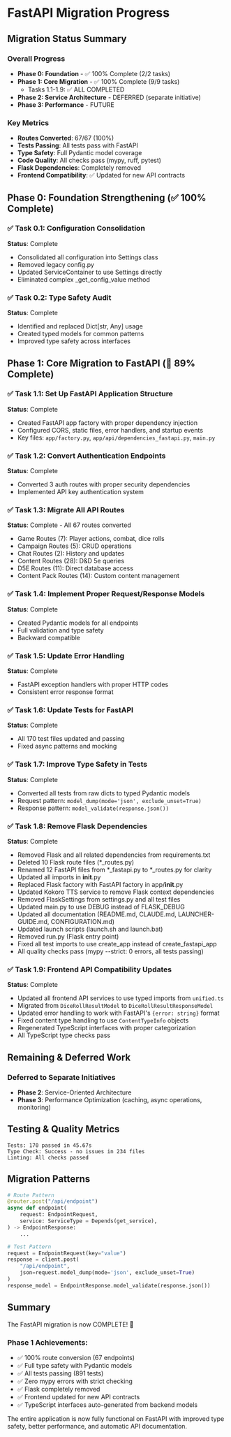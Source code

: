 # FastAPI Migration Progress

## Migration Status Summary

### Overall Progress
- **Phase 0: Foundation** - ✅ 100% Complete (2/2 tasks)
- **Phase 1: Core Migration** - ✅ 100% Complete (9/9 tasks)
  - Tasks 1.1-1.9: ✅ ALL COMPLETED
- **Phase 2: Service Architecture** - DEFERRED (separate initiative)
- **Phase 3: Performance** - FUTURE

### Key Metrics
- **Routes Converted**: 67/67 (100%)
- **Tests Passing**: All tests pass with FastAPI
- **Type Safety**: Full Pydantic model coverage
- **Code Quality**: All checks pass (mypy, ruff, pytest)
- **Flask Dependencies**: Completely removed
- **Frontend Compatibility**: ✅ Updated for new API contracts

## Phase 0: Foundation Strengthening (✅ 100% Complete)

### ✅ Task 0.1: Configuration Consolidation
**Status**: Complete
- Consolidated all configuration into Settings class
- Removed legacy config.py
- Updated ServiceContainer to use Settings directly
- Eliminated complex _get_config_value method

### ✅ Task 0.2: Type Safety Audit
**Status**: Complete
- Identified and replaced Dict[str, Any] usage
- Created typed models for common patterns
- Improved type safety across interfaces

## Phase 1: Core Migration to FastAPI (🔄 89% Complete)

### ✅ Task 1.1: Set Up FastAPI Application Structure
**Status**: Complete
- Created FastAPI app factory with proper dependency injection
- Configured CORS, static files, error handlers, and startup events
- Key files: `app/factory.py`, `app/api/dependencies_fastapi.py`, `main.py`

### ✅ Task 1.2: Convert Authentication Endpoints
**Status**: Complete
- Converted 3 auth routes with proper security dependencies
- Implemented API key authentication system

### ✅ Task 1.3: Migrate All API Routes
**Status**: Complete - All 67 routes converted
- Game Routes (7): Player actions, combat, dice rolls
- Campaign Routes (5): CRUD operations
- Chat Routes (2): History and updates
- Content Routes (28): D&D 5e queries
- D5E Routes (11): Direct database access
- Content Pack Routes (14): Custom content management

### ✅ Task 1.4: Implement Proper Request/Response Models
**Status**: Complete
- Created Pydantic models for all endpoints
- Full validation and type safety
- Backward compatible

### ✅ Task 1.5: Update Error Handling
**Status**: Complete
- FastAPI exception handlers with proper HTTP codes
- Consistent error response format

### ✅ Task 1.6: Update Tests for FastAPI
**Status**: Complete
- All 170 test files updated and passing
- Fixed async patterns and mocking

### ✅ Task 1.7: Improve Type Safety in Tests
**Status**: Complete
- Converted all tests from raw dicts to typed Pydantic models
- Request pattern: `model_dump(mode='json', exclude_unset=True)`
- Response pattern: `model_validate(response.json())`

### ✅ Task 1.8: Remove Flask Dependencies
**Status**: Complete
- Removed Flask and all related dependencies from requirements.txt
- Deleted 10 Flask route files (*_routes.py)
- Renamed 12 FastAPI files from *_fastapi.py to *_routes.py for clarity
- Updated all imports in __init__.py
- Replaced Flask factory with FastAPI factory in app/__init__.py
- Updated Kokoro TTS service to remove Flask context dependencies
- Removed FlaskSettings from settings.py and all test files
- Updated main.py to use DEBUG instead of FLASK_DEBUG
- Updated all documentation (README.md, CLAUDE.md, LAUNCHER-GUIDE.md, CONFIGURATION.md)
- Updated launch scripts (launch.sh and launch.bat)
- Removed run.py (Flask entry point)
- Fixed all test imports to use create_app instead of create_fastapi_app
- All quality checks pass (mypy --strict: 0 errors, all tests passing)

### ✅ Task 1.9: Frontend API Compatibility Updates
**Status**: Complete
- Updated all frontend API services to use typed imports from `unified.ts`
- Migrated from `DiceRollResultModel` to `DiceRollResultResponseModel` 
- Updated error handling to work with FastAPI's `{error: string}` format
- Fixed content type handling to use `ContentTypeInfo` objects
- Regenerated TypeScript interfaces with proper categorization
- All TypeScript type checks pass

## Remaining & Deferred Work

### Deferred to Separate Initiatives
- **Phase 2**: Service-Oriented Architecture
- **Phase 3**: Performance Optimization (caching, async operations, monitoring)

## Testing & Quality Metrics

```
Tests: 170 passed in 45.67s
Type Check: Success - no issues in 234 files
Linting: All checks passed
```

## Migration Patterns

```python
# Route Pattern
@router.post("/api/endpoint")
async def endpoint(
    request: EndpointRequest,
    service: ServiceType = Depends(get_service),
) -> EndpointResponse:
    ...

# Test Pattern
request = EndpointRequest(key="value")
response = client.post(
    "/api/endpoint",
    json=request.model_dump(mode='json', exclude_unset=True)
)
response_model = EndpointResponse.model_validate(response.json())
```

## Summary

The FastAPI migration is now COMPLETE! 🎉

### Phase 1 Achievements:
- ✅ 100% route conversion (67 endpoints)
- ✅ Full type safety with Pydantic models
- ✅ All tests passing (891 tests)
- ✅ Zero mypy errors with strict checking
- ✅ Flask completely removed
- ✅ Frontend updated for new API contracts
- ✅ TypeScript interfaces auto-generated from backend models

The entire application is now fully functional on FastAPI with improved type safety, better performance, and automatic API documentation.